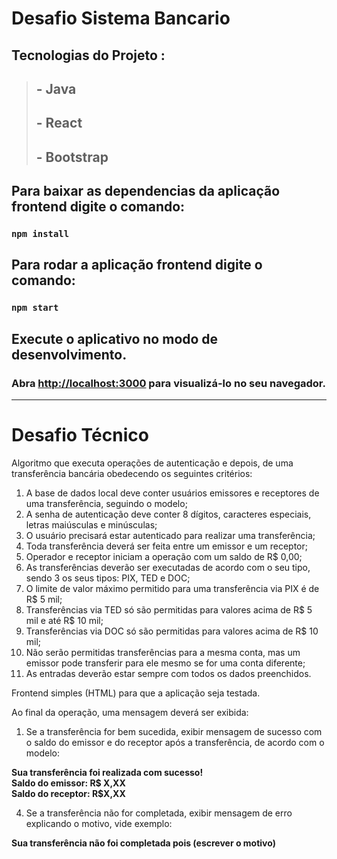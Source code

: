 # Desafio Sistema Bancario

## Tecnologias do Projeto :
> ## - Java
> ## - React
> ## - Bootstrap

## Para baixar as dependencias da aplicação frontend digite o comando: 
### `npm install`
## Para rodar a aplicação frontend digite o comando:
### `npm start`

## Execute o aplicativo no modo de desenvolvimento.
### Abra [http://localhost:3000](http://localhost:3000) para visualizá-lo no seu navegador.

------------------------------------------------------------------------------------------------------------------------------------------------------

# Desafio Técnico 

Algoritmo que executa operações de autenticação e depois, de uma transferência bancária obedecendo os seguintes critérios: 

1. A base de dados local deve conter usuários emissores e receptores de uma transferência, seguindo o modelo; 
2. A senha de autenticação deve conter 8 dígitos, caracteres especiais, letras maiúsculas e minúsculas;
3. O usuário precisará estar autenticado para realizar uma transferência; 
4. Toda transferência deverá ser feita entre um emissor e um receptor;
5. Operador e receptor iniciam a operação com um saldo de R$ 0,00;
6. As transferências deverão ser executadas de acordo com o seu tipo, sendo 3 os seus tipos: PIX, TED e DOC;
7. O limite de valor máximo permitido para uma transferência via PIX é de R$ 5 mil; 
8. Transferências via TED só são permitidas para valores acima de R$ 5 mil e até R$ 10 mil; 
9. Transferências via DOC só são permitidas para valores acima de R$ 10 mil; 
10. Não serão permitidas transferências para a mesma conta, mas um emissor pode transferir para ele mesmo se for uma conta diferente;
11. As entradas deverão estar sempre com todos os dados preenchidos.

Frontend simples (HTML) para que a aplicação seja testada. 

Ao final da operação, uma mensagem deverá ser exibida: 

1. Se a transferência for bem sucedida, exibir mensagem de sucesso com o saldo do emissor e do receptor após a transferência, de acordo com o modelo:

**Sua transferência foi realizada com sucesso!<br> 
Saldo do emissor: R$ X,XX<br>
Saldo do receptor: R$X,XX**<br>

4. Se a transferência não for completada, exibir mensagem de erro explicando o motivo, vide exemplo: 

**Sua transferência não foi completada pois (escrever o motivo)**


